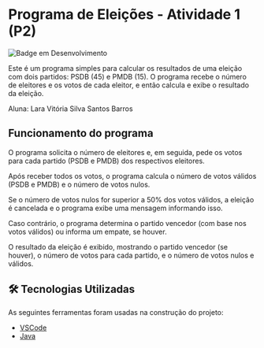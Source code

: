 # Programa de Eleições - Atividade 1 (P2)
![Badge em Desenvolvimento](https://img.shields.io/badge/STATUS-CONCLUÍDO-blue)

Este é um programa simples para calcular os resultados de uma eleição com dois partidos: PSDB (45) e PMDB (15). O programa recebe o número de eleitores e os votos de cada eleitor, e então calcula e exibe o resultado da eleição.

Aluna: Lara Vitória Silva Santos Barros

## Funcionamento do programa

O programa solicita o número de eleitores e, em seguida, pede os votos para cada partido (PSDB e PMDB) dos respectivos eleitores.

Após receber todos os votos, o programa calcula o número de votos válidos (PSDB e PMDB) e o número de votos nulos.

Se o número de votos nulos for superior a 50% dos votos válidos, a eleição é cancelada e o programa exibe uma mensagem informando isso.

Caso contrário, o programa determina o partido vencedor (com base nos votos válidos) ou informa um empate, se houver.

O resultado da eleição é exibido, mostrando o partido vencedor (se houver), o número de votos para cada partido, e o número de votos nulos e válidos.

## 🛠 Tecnologias Utilizadas

As seguintes ferramentas foram usadas na construção do projeto:

- [VSCode](https://code.visualstudio.com/)
- [Java](https://www.java.com/pt-BR/)
